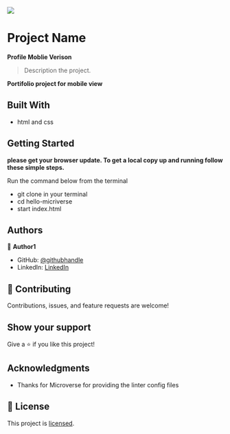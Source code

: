 ![](https://img.shields.io/badge/Microverse-blueviolet)

# Project Name
**Profile Moblie Verison**

> Description the project.

**Portifolio project for mobile view**


## Built With

- html and css

## Getting Started

**please get your browser update. To get a local copy up and running follow these simple steps.**

Run the command below from the terminal

- git clone in your terminal
- cd hello-micriverse
- start index.html



## Authors

👤 **Author1**

- GitHub: [@githubhandle](https://github.com/Doheera-kosi)
- LinkedIn: [LinkedIn](https://www.linkedin.com/in/evans-kupour-1879421a3/)


## 🤝 Contributing

Contributions, issues, and feature requests are welcome!


## Show your support

Give a ⭐️ if you like this project!

## Acknowledgments

- Thanks for Microverse for providing the linter config files

## 📝 License

This project is [licensed](https://github.com/Doheera-kosi/Hello-Microverse/blob/feature/MIT.md).

